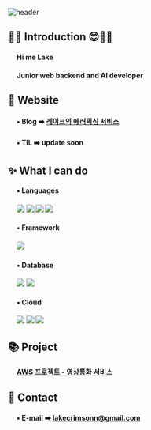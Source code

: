 <!--
**hongsh-dev/hongsh-dev** is a ✨ _special_ ✨ repository because its `README.md` (this file) appears on your GitHub profile.

Here are some ideas to get you started:

- 🔭 I’m currently working on ...
- 🌱 I’m currently learning ...
- 👯 I’m looking to collaborate on ...
- 🤔 I’m looking for help with ...
- 💬 Ask me about ...
- 📫 How to reach me: ...
- 😄 Pronouns: ...
- ⚡ Fun fact: ...
-->
![header](https://capsule-render.vercel.app/api?type=cylinder&color=gradient&height=150&width=400&section=header&text=This%20is%20Lake's%20Github%20&fontSize=50&fontColor=FFFFFF)

## 🖐🏼 Introduction 😊🖐🏼
 
#### &emsp; Hi me Lake<br>
<!-- #### &emsp; I'm looking for a job as an Developer! -->
#### &emsp; Junior web backend and AI developer

## 🔗 Website
#### &emsp; ▪ Blog ➡️ [레이크의 에러픽싱 서비스](https://lake-crimsonn.github.io/)
#### &emsp; ▪ TIL ➡️ update soon

## ✨ What I can do

#### &emsp; ▪ Languages
#### &emsp; <img src="https://img.shields.io/badge/python-3776AB?style=for-the-badge&logo=python&logoColor=white"> <img src="https://img.shields.io/badge/javascript-F7DF1E?style=for-the-badge&logo=javascript&logoColor=black"> <img src="https://img.shields.io/badge/react-61DAFB?style=for-the-badge&logo=react&logoColor=black"> <img src="https://img.shields.io/badge/sql-003B57?style=for-the-badge&logo=sql&logoColor=white">
#### &emsp; ▪ Framework
#### &emsp; <img src="https://img.shields.io/badge/express-32CD32?style=for-the-badge&logo=express&logoColor=white">
#### &emsp; ▪ Database
#### &emsp; <img src="https://img.shields.io/badge/mariaDB-003545?style=for-the-badge&logo=mariaDB&logoColor=white"> <img src="https://img.shields.io/badge/mongoDB-47A248?style=for-the-badge&logo=MongoDB&logoColor=white"> 
#### &emsp; ▪ Cloud
#### &emsp; <img src="https://img.shields.io/badge/Amazon AWS-232F3E?style=flat-square&logo=amazonaws&logoColor=white"/> <img src="https://img.shields.io/badge/Linux-FCC624?style=flat-square&logo=linux&logoColor=black"/> <img src="https://img.shields.io/badge/Docker-2496ED?style=flat-square&logo=Docker&logoColor=white"/>

## 📚 Project
#### &emsp; <a href="https://docs.google.com/presentation/d/1QVKnqUGQCYZgd3gVvhqEFU8TMOxIWrgw/edit?usp=sharing&ouid=104764283750003171523&rtpof=true&sd=true">AWS 프로젝트 - 영상통화 서비스</a>

## 📧 Contact

#### &emsp; ▪ E-mail ➡️ lakecrimsonn@gmail.com
